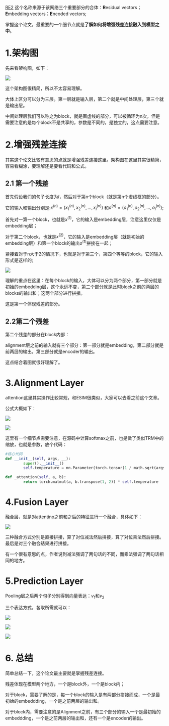[RE2](https://www.aclweb.org/anthology/P19-1465/, "Simple and Effective Text Matching with Richer Alignment Features") 这个名称来源于该网络三个重要部分的合体：**R**esidual vectors；**E**mbedding vectors；**E**ncoded vectors;

掌握这个论文，最重要的一个细节点就是**了解如何将增强残差连接融入到模型之中**。

# 1.架构图

先来看架构图，如下：

![](https://picsfordablog.oss-cn-beijing.aliyuncs.com/2020-12-22-034023.jpg)

这个架构图很精简，所以不太容易理解。

大体上区分可以分为三层。第一层就是输入层，第二个就是中间处理层，第三个就是输出层。

中间处理层我们可以称之为block，就是画虚线的部分，可以被循环为n次，但是需要注意的是每个block不是共享的，参数是不同的，是独立的，这点需要注意。

# 2.增强残差连接

其实这个论文比较有意思的点就是增强残差连接这里。架构图在这里其实很精简，容易看糊涂，要理解还是要看代码和公式。

## 2.1 第一个残差

首先假设我们的句子长度为$l$，然后对于第n个block（就是第n个虚线框的部分）。

它的输入和输出分别是:$x^{(n)}=(x_{1}^{(n)},x_{2}^{(n)},...,x_{l}^{(n)})$ 和$o^{(n)}=(o_{1}^{(n)},o_{2}^{(n)},...,o_{l}^{(n)})$;

首先对一第一个block，也就是$x^{(1)}$，它的输入是embedding层，注意这里仅仅是embedding层；

对于第二个block，也就是$x^{(2)}$，它的输入是embedding层（就是初始的embedding层）和第一个block的输出$o^{(1)}$拼接在一起；

紧接着对于n大于2的情况下，也就是对于第三个，第四个等等的block，它的输入形式是这样的;

![](https://picsfordablog.oss-cn-beijing.aliyuncs.com/2020-12-22-034027.jpg)

理解的重点在这里：在每个block的输入，大体可以分为两个部分，第一部分就是初始的embedding层，这个永远不变，第二个部分就是此时block之前的两层的blocks的输出和；这两个部分进行拼接。

这是第一个体现残差的部分。

## 2.2第二个残差

第二个残差的部分在block内部：

alignment层之前的输入就有三个部分：第一部分就是embedding，第二部分就是前两层的输出，第三部分就是encoder的输出。

这点结合着图就很好理解了。

# 3.Alignment Layer

attention这里其实操作比较常规，和ESIM很类似，大家可以去看之前这个文章。

公式大概如下：

![](https://picsfordablog.oss-cn-beijing.aliyuncs.com/2020-12-22-34025.jpg)

![](https://picsfordablog.oss-cn-beijing.aliyuncs.com/2020-12-22-034024.jpg)

这里有一个细节点需要注意，在源码中计算softmax之前，也是做了类似TRM中的缩放，也就是参数，放个代码：

```python
#核心代码
def __init__(self, args, __):
        super().__init__()
        self.temperature = nn.Parameter(torch.tensor(1 / math.sqrt(args.hidden_size)))

def _attention(self, a, b):
        return torch.matmul(a, b.transpose(1, 2)) * self.temperature
```

# 4.Fusion Layer

融合层，就是对attentino之前和之后的特征进行一个融合，具体如下：

![](https://picsfordablog.oss-cn-beijing.aliyuncs.com/2020-12-22-034025.jpg)

三种融合方式分别是直接拼接，算了对位减法然后拼接，算了对位乘法然后拼接。最后是对三个融合结果进行拼接。

有一个很有意思的点，作者说到减法强调了两句话的不同，而乘法强调了两句话相同的地方。

# 5.Prediction Layer

Pooling层之后两个句子分别得到向量表达：$v_{1}$和$v_{2}$

三个表达方式，各取所需就可以：

![](https://picsfordablog.oss-cn-beijing.aliyuncs.com/2020-12-22-034022.jpg)

![](https://picsfordablog.oss-cn-beijing.aliyuncs.com/2020-12-22-034026.jpg)

![](https://picsfordablog.oss-cn-beijing.aliyuncs.com/2020-12-22-034028.jpg)

# 6. 总结

简单总结一下，这个论文最主要就是掌握残差连接。

残差体现在模型两个地方，一个是block外，一个是block内；

对于block，需要了解的是，每一个block的输入是有两部分拼接而成，一个是最初始的embeddding，一个是之前两层的输出和。

对于block内，需要注意的是Alignment之前，有三个部分的输入一个是最初始的embeddding，一个是之前两层的输出和，还有一个是encoder的输出。